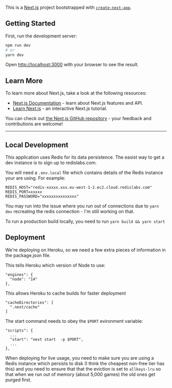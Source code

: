 This is a [Next.js](https://nextjs.org/) project bootstrapped with [`create-next-app`](https://github.com/vercel/next.js/tree/canary/packages/create-next-app).

## Getting Started

First, run the development server:

```bash
npm run dev
# or
yarn dev
```

Open [http://localhost:3000](http://localhost:3000) with your browser to see the result.

## Learn More

To learn more about Next.js, take a look at the following resources:

- [Next.js Documentation](https://nextjs.org/docs) - learn about Next.js features and API.
- [Learn Next.js](https://nextjs.org/learn) - an interactive Next.js tutorial.

You can check out [the Next.js GitHub repository](https://github.com/vercel/next.js/) - your feedback and contributions are welcome!

---


## Local Development
This application uses Redis for its data persistence. The easist way to get a dev instance is to sign up to redislabs.com.

You will need a `.env.local` file which contains details of the Redis instance your are using. For example:
```
REDIS_HOST="redis-xxxxx.xxx.eu-west-1-2.ec2.cloud.redislabs.com"
REDIS_PORT=xxxxx
REDIS_PASSWORD="xxxxxxxxxxxxxxx"
```

You may run into the issue where you run out of connections due to `yarn dev` recreating the redis connection - I'm still working on that.

To run a production build locally, you need to run `yarn build && yarn start`

## Deployment
We're deploying on Heroku, so we need a few extra pieces of information in the package.json file.

This tells Heroku which version of Node to use:
```
"engines": {
  "node": "14"
},
```
This allows Heroku to cache builds for faster deployment
```
"cacheDirectories": [
  ".next/cache"
]
```
The start command needs to obey the `$PORT` evironment variable:
```
"scripts": {
  ...
  "start": "next start  -p $PORT",
  ...
},
```

When deploying for live usage, you need to make sure you are using a Redis instance which persists to disk (I think the cheapest non-free tier has this) and you need to ensure that that the eviction is set to `allkeys-lru` so that when we run out of memory (about 5,000 games) the old ones get purged first.
